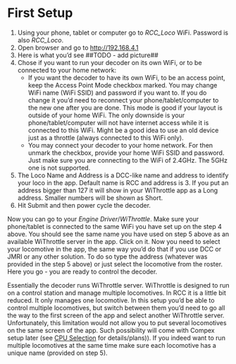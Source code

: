 # First Setup

1. Using your phone, tablet or computer go to _RCC_Loco_ WiFi. Password is also _RCC_Loco_.
2. Open browser and go to http://192.168.4.1
3. Here is what you’d see ##TODO - add picture##
4. Chose if you want to run your decoder on its own WiFi, or to be connected to your home network:
   - If you want the decoder to have its own WiFi, to be an access point, keep the Access Point Mode checkbox marked. You may change WiFi name (WiFi SSID) and password if you want to. If you do change it you’d need to reconnect your phone/tablet/computer to the new one after you are done. This mode is good if your layout is outside of your home WiFi. The only downside is your phone/tablet/computer will not have internet access while it is connected to this WiFi. Might be a good idea to use an old device just as a throttle (always connected to this WiFi only). 
   - You may connect your decoder to your home network. For then unmark the checkbox, provide your home WiFi SSID and password. Just make sure you are connecting to the WiFi of 2.4GHz. The 5GHz one is not supported.
5. The Loco Name and Address is a DCC-like name and address to identify your loco in the app. Default name is RCC and address is 3. If you put an address bigger than 127 it will show in your WiThrottle app as a Long address. Smaller numbers will be shown as Short.
6. Hit Submit and then power cycle the decoder.

Now you can go to your _Engine Driver_/_WiThrottle_. Make sure your phone/tablet is connected to the same WiFi you have set up on the step 4 above. You should see the same name you have used on step 5 above as an available WiThrottle server in the app. Click on it. Now you need to select your locomotive in the app, the same way you’d do that if you use DCC or JMRI or any other solution. To do so type the address (whatever was provided in the step 5 above) or just select the locomotive from the roster. Here you go - you are ready to control the decoder.

Essentially the decoder runs WiThrottle server. WiThrottle is designed to run on a control station and manage multiple locomotives. In RCC it is a little bit reduced. It only manages one locomotive. In this setup you’d be able to control multiple locomotives, but switch between them you’d need to go all the way to the first screen of the app and select another WiThrottle server. Unfortunately, this limitation would not allow you to put several locomotives on the same screen of the app. Such possibility will come with Compex setup later (see [CPU Selection](cpu_selection.md) for details/plans)). If you indeed want to run multiple locomotives at the same time make sure each locomotive has a unique name (provided on step 5).
